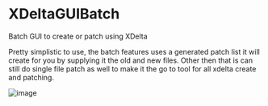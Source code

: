 # XDeltaGUIBatch
Batch GUI to create or patch using XDelta

Pretty simplistic to use, the batch features uses a generated patch list it will create for you by supplying it the old and new files.
Other then that is can still do single file patch as well to make it the go to tool for all xdelta create and patching.

![image](https://s3.yuvi.app/images/xdeltabatch.png)
